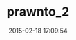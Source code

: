 ---
layout: post
title:  "prawnto_2"
repo:   "getjobber/prawnto"
date:   2015-02-18 17:09:54
gemurl: https://github.com/getjobber/prawnto
---
